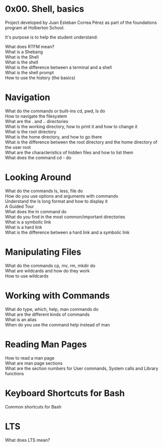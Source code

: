 # 0x00. Shell, basics

Project developed by Juan Esteban Correa Pérez as part of the foundations program at Holberton School.

It's purpose is to help the student understand:

What does RTFM mean?<br />
What is a Shebang<br />
What is the Shell<br />
What is the shell<br />
What is the difference between a terminal and a shell<br />
What is the shell prompt<br />
How to use the history (the basics)<br />

# Navigation

What do the commands or built-ins cd, pwd, ls do<br />
How to navigate the filesystem<br />
What are the . and .. directories<br />
What is the working directory, how to print it and how to change it<br />
What is the root directory<br />
What is the home directory, and how to go there<br />
What is the difference between the root directory and the home directory of the user root<br />
What are the characteristics of hidden files and how to list them<br />
What does the command cd - do<br />

# Looking Around

What do the commands ls, less, file do<br />
How do you use options and arguments with commands<br />
Understand the ls long format and how to display it<br />
A Guided Tour<br />
What does the ln command do<br />
What do you find in the most common/important directories<br />
What is a symbolic link<br />
What is a hard link<br />
What is the difference between a hard link and a symbolic link<br />

# Manipulating Files

What do the commands cp, mv, rm, mkdir do<br />
What are wildcards and how do they work<br />
How to use wildcards<br />

# Working with Commands

What do type, which, help, man commands do<br />
What are the different kinds of commands<br />
What is an alias<br />
When do you use the command help instead of man<br />

# Reading Man Pages

How to read a man page<br />
What are man page sections<br />
What are the section numbers for User commands, System calls and Library functions<br />

# Keyboard Shortcuts for Bash

Common shortcuts for Bash<br />

# LTS

What does LTS mean?<br />
